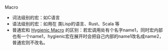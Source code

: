 Macro

- 词法级别的宏：如C语言
- 语法级别的宏：如用在 类Lisp的语言、Rust、Scala 等
- 普通宏和 [Hygienic Macro](http://www.ccs.neu.edu/home/dherman/research/papers/esop08-hygiene.pdf) 的区别：若宏调用处有个名字name1，同时宏内部也有一个name1，hygienic宏在展开时会把自己内部的name1改名成name2，普通宏则不改名。


